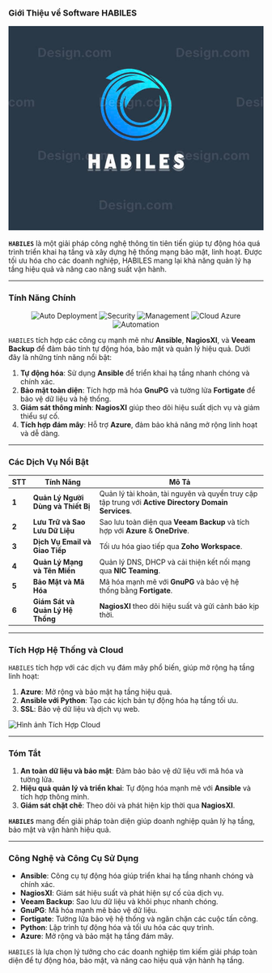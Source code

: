 ### **Giới Thiệu về Software HABILES**

![Hình ảnh](https://github.com/Nem0T03/Company_Habliles/blob/main/Picture/z6123567056624_c1411d37b1990a17a94468bf4118df54.jpg)

**`HABILES`** là một giải pháp công nghệ thông tin tiên tiến giúp tự động hóa quá trình triển khai hạ tầng và xây dựng hệ thống mạng bảo mật, linh hoạt. Được tối ưu hóa cho các doanh nghiệp, HABILES mang lại khả năng quản lý hạ tầng hiệu quả và nâng cao năng suất vận hành.

---

### **Tính Năng Chính**

<p align="center">
  <img src="https://img.shields.io/badge/Auto_deployment-orange?style=for-the-badge&logo=ansible&logoColor=white" alt="Auto Deployment">
  <img src="https://img.shields.io/badge/Security-green?style=for-the-badge&logo=security&logoColor=white" alt="Security">
  <img src="https://img.shields.io/badge/Management-Blue?style=for-the-badge&logo=management&logoColor=white" alt="Management">
  <img src="https://img.shields.io/badge/Cloud_Azure-blue?style=for-the-badge&logo=microsoft-azure&logoColor=white" alt="Cloud Azure">
  <img src="https://img.shields.io/badge/Automation-yellow?style=for-the-badge&logo=python&logoColor=white" alt="Automation">
</p>

`HABILES` tích hợp các công cụ mạnh mẽ như **Ansible**, **NagiosXI**, và **Veeam Backup** để đảm bảo tính tự động hóa, bảo mật và quản lý hiệu quả. Dưới đây là những tính năng nổi bật:

1. **Tự động hóa**: Sử dụng **Ansible** để triển khai hạ tầng nhanh chóng và chính xác.
2. **Bảo mật toàn diện**: Tích hợp mã hóa **GnuPG** và tường lửa **Fortigate** để bảo vệ dữ liệu và hệ thống.
3. **Giám sát thông minh**: **NagiosXI** giúp theo dõi hiệu suất dịch vụ và giảm thiểu sự cố.
4. **Tích hợp đám mây**: Hỗ trợ **Azure**, đảm bảo khả năng mở rộng linh hoạt và dễ dàng.

---

### **Các Dịch Vụ Nổi Bật**

| **STT** | **Tính Năng**                         | **Mô Tả**                                                                                         |
|---------|---------------------------------------|--------------------------------------------------------------------------------------------------|
| **1**   | **Quản Lý Người Dùng và Thiết Bị**     | Quản lý tài khoản, tài nguyên và quyền truy cập tập trung với **Active Directory Domain Services**. |
| **2**   | **Lưu Trữ và Sao Lưu Dữ Liệu**        | Sao lưu toàn diện qua **Veeam Backup** và tích hợp với **Azure** & **OneDrive**.                |
| **3**   | **Dịch Vụ Email và Giao Tiếp**         | Tối ưu hóa giao tiếp qua **Zoho Workspace**.                                                     |
| **4**   | **Quản Lý Mạng và Tên Miền**           | Quản lý DNS, DHCP và cải thiện kết nối mạng qua **NIC Teaming**.                                 |
| **5**   | **Bảo Mật và Mã Hóa**                  | Mã hóa mạnh mẽ với **GnuPG** và bảo vệ hệ thống bằng **Fortigate**.                              |
| **6**   | **Giám Sát và Quản Lý Hệ Thống**       | **NagiosXI** theo dõi hiệu suất và gửi cảnh báo kịp thời.                                         |

---

### **Tích Hợp Hệ Thống và Cloud**

`HABILES` tích hợp với các dịch vụ đám mây phổ biến, giúp mở rộng hạ tầng linh hoạt:

1. **Azure**: Mở rộng và bảo mật hạ tầng hiệu quả.
2. **Ansible với Python**: Tạo các kịch bản tự động hóa hạ tầng tối ưu.
3. **SSL**: Bảo vệ dữ liệu và dịch vụ web.

![Hình ảnh Tích Hợp Cloud](https://github.com/Nem0T03/Company_Habliles/blob/main/Picture/Bi%E1%BB%83u%20%C4%91%E1%BB%93%20kh%C3%B4ng%20c%C3%B3%20ti%C3%AAu%20%C4%91%E1%BB%81.drawio%20(16).drawio%20(3).png)

---

### **Tóm Tắt**

1. **An toàn dữ liệu và bảo mật**: Đảm bảo bảo vệ dữ liệu với mã hóa và tường lửa.
2. **Hiệu quả quản lý và triển khai**: Tự động hóa mạnh mẽ với **Ansible** và tích hợp thông minh.
3. **Giám sát chặt chẽ**: Theo dõi và phát hiện kịp thời qua **NagiosXI**.

**`HABILES`** mang đến giải pháp toàn diện giúp doanh nghiệp quản lý hạ tầng, bảo mật và vận hành hiệu quả.

---

### **Công Nghệ và Công Cụ Sử Dụng**
- **Ansible**: Công cụ tự động hóa giúp triển khai hạ tầng nhanh chóng và chính xác.
- **NagiosXI**: Giám sát hiệu suất và phát hiện sự cố của dịch vụ.
- **Veeam Backup**: Sao lưu dữ liệu và khôi phục nhanh chóng.
- **GnuPG**: Mã hóa mạnh mẽ bảo vệ dữ liệu.
- **Fortigate**: Tường lửa bảo vệ hệ thống và ngăn chặn các cuộc tấn công.
- **Python**: Lập trình tự động hóa và tối ưu hóa các quy trình.
- **Azure**: Mở rộng và bảo mật hạ tầng đám mây. 

`HABILES` là lựa chọn lý tưởng cho các doanh nghiệp tìm kiếm giải pháp toàn diện để tự động hóa, bảo mật, và nâng cao hiệu quả vận hành hạ tầng.

